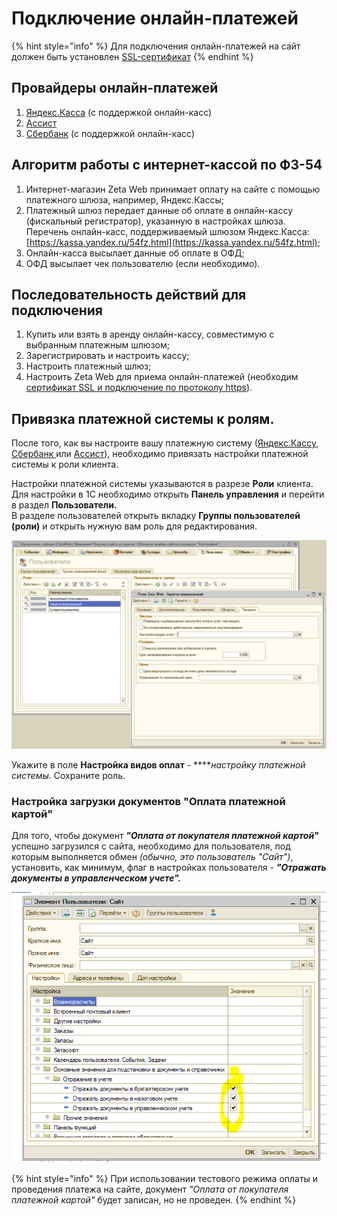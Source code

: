 # Подключение онлайн-платежей

{% hint style="info" %}
Для подключения онлайн-платежей на сайт должен быть установлен [SSL-сертификат](../../ustanovka-i-obnovlenie/ssl-sertifikat-https.md)
{% endhint %}

## Провайдеры онлайн-платежей

1. [Яндекс.Касса](yandeks.kassa-yandex.kassa.md) \(с поддержкой онлайн-касс\)
2. [Ассист](assist-assist.md)
3. [Сбербанк](https://help-zetaweb.zetasoft.ru/~/edit/drafts/-LYCU2gYFNYKqr6dH7Cd/opisanie-i-nastroika/podklyuchenie-onlain-platezhei/sberbank-sberbank) \(с поддержкой онлайн-касс\)

## Алгоритм работы с интернет-кассой по ФЗ-54

1. Интернет-магазин Zeta Web принимает оплату на сайте с помощью платежного шлюза, например, Яндекс.Кассы;
2. Платежный шлюз передает данные об оплате в онлайн-кассу \(фискальный регистратор\), указанную в настройках шлюза. Перечень онлайн-касс, поддерживаемый шлюзом Яндекс.Касса: [https://kassa.yandex.ru/54fz.html](https://kassa.yandex.ru/54fz.html);
3. Онлайн-касса высылает данные об оплате в ОФД;
4. ОФД высылает чек пользователю \(если необходимо\).

## Последовательность действий для подключения

1. Купить или взять в аренду онлайн-кассу, совместимую с выбранным платежным шлюзом;
2. Зарегистрировать и настроить кассу;
3. Настроить платежный шлюз;
4. Настроить Zeta Web для приема онлайн-платежей \(необходим [сертификат SSL и подключение по протоколу https](https://help-zetaweb.zetasoft.ru/ustanovka-i-obnovlenie/ssl-sertifikat-https#ustanovka-ssl-sertifikata-https)\).

## Привязка платежной системы к ролям.

После того, как вы настроите вашу платежную систему \([Яндекс.Кассу](yandeks.kassa-yandex.kassa.md), [Сбербанк ](https://help-zetaweb.zetasoft.ru/~/edit/drafts/-LYCU2gYFNYKqr6dH7Cd/opisanie-i-nastroika/podklyuchenie-onlain-platezhei/sberbank-sberbank)или [Ассист](assist-assist.md)\), необходимо привязать настройки платежной системы к роли клиента.

Настройки платежной системы указываются в разрезе **Роли** клиента.  
Для настройки в 1С необходимо открыть **Панель управления** и перейти в раздел **Пользователи.**  
В разделе пользователей открыть вкладку **Группы пользователей \(роли\)** и открыть нужную вам роль для редактирования.

![&#x41D;&#x430;&#x441;&#x442;&#x440;&#x43E;&#x439;&#x43A;&#x430; &#x434;&#x43E;&#x441;&#x442;&#x443;&#x43F;&#x43D;&#x43E;&#x433;&#x43E; &#x432;&#x438;&#x434;&#x430; &#x43E;&#x43F;&#x43B;&#x430;&#x442;&#x44B; &#x434;&#x43B;&#x44F; &#x43A;&#x43B;&#x438;&#x435;&#x43D;&#x442;&#x430;](../../.gitbook/assets/image%20%2891%29.png)

Укажите в поле **Настройка видов оплат** - ****_настройку платежной системы._ Сохраните роль.

### Настройка загрузки документов "Оплата платежной картой"

Для того, чтобы документ _**"Оплата от покупателя платежной картой"**_  успешно загрузился с сайта, необходимо для пользователя, под которым выполняется обмен _\(обычно, это пользователь "Сайт"\)_, установить, как минимум, флаг в настройках пользователя - _**"Отражать документы в управленческом учете".**_

![](../../.gitbook/assets/image%20%28351%29.png)

{% hint style="info" %}
При использовании тестового режима оплаты и проведения платежа на сайте, документ _"Оплата от покупателя платежной картой"_ будет записан, но не проведен.
{% endhint %}


